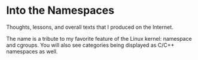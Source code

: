 # Into the Namespaces
Thoughts, lessons, and overall texts that I produced on the Internet. 

The name is a tribute to my favorite feature of the Linux kernel: namespace and cgroups. You will also see categories being displayed as C/C++ namespaces as well. 
